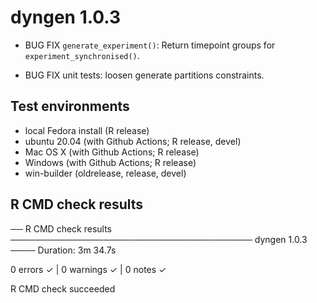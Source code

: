 # dyngen 1.0.3

* BUG FIX `generate_experiment()`: Return timepoint groups for `experiment_synchronised()`.

* BUG FIX unit tests: loosen generate partitions constraints.

## Test environments
* local Fedora install (R release)
* ubuntu 20.04 (with Github Actions; R release, devel)
* Mac OS X (with Github Actions; R release)
* Windows (with Github Actions; R release)
* win-builder (oldrelease, release, devel)

## R CMD check results

── R CMD check results ─────────────────────────────────────── dyngen 1.0.3 ────
Duration: 3m 34.7s

0 errors ✓ | 0 warnings ✓ | 0 notes ✓

R CMD check succeeded
